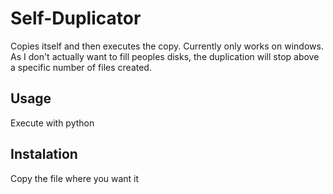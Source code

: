 # Self-Duplicator

Copies itself and then executes the copy. Currently only works on windows. As I don't actually want to fill peoples disks, the duplication will stop above a specific number of files created.

## Usage

Execute with python

## Instalation

Copy the file where you want it
